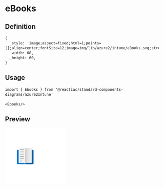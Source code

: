 # eBooks

## Definition

```
{
  _style: 'image;aspect=fixed;html=1;points=[];align=center;fontSize=12;image=img/lib/azure2/intune/eBooks.svg;strokeColor=none;',
  _width: 68,
  _height: 60,
}
```

## Usage

```
import { Ebooks } from '@reactiac/standard-components-diagrams/azure2Intune'

<Ebooks/>
```

## Preview

<img src="./ebooks.png" width="200"/>
